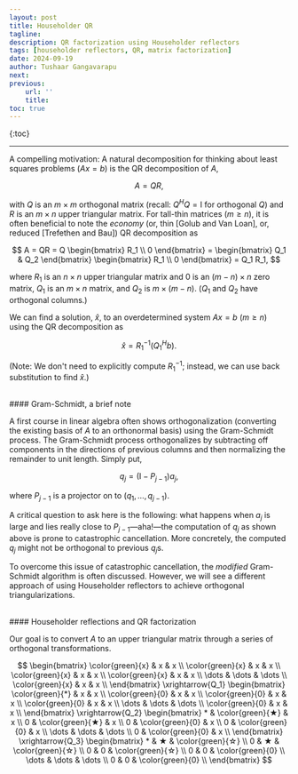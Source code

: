 ```yaml
---
layout: post
title: Householder QR
tagline: 
description: QR factorization using Householder reflectors
tags: [householder reflectors, QR, matrix factorization]
date: 2024-09-19
author: Tushaar Gangavarapu
next:
previous: 
    url: ''
    title:
toc: true
---
```


{:toc}

---

A compelling motivation: A natural decomposition for thinking about least 
squares problems ($Ax = b$) is the QR decomposition of $A$,

$$
A = QR,
$$

with $Q$ is an $m \times m$ orthogonal matrix (recall: $Q^H Q = \mathrm{I}$ for
orthogonal $Q$) and $R$ is an $m \times n$ upper triangular matrix. For 
tall-thin matrices ($m \geq n$), it is often beneficial to note the _economy_ 
(or, thin [Golub and Van Loan], or, reduced [Trefethen and Bau]) QR 
decomposition as

$$
A = QR = Q \begin{bmatrix}
R_1 \\
0
\end{bmatrix} = \begin{bmatrix} Q_1 & Q_2 \end{bmatrix} \begin{bmatrix}
R_1 \\
0
\end{bmatrix} = Q_1 R_1,
$$

where $R_1$ is an $n \times n$ upper triangular matrix and $0$ is an 
$(m - n) \times n$ zero matrix, $Q_1$ is an $m \times n$ matrix, and $Q_2$ is
$m \times (m - n)$. ($Q_1$ and $Q_2$ have orthogonal columns.)

We can find a solution, $\hat{x}$, to an overdetermined system $Ax = b$ 
($m \geq n$) using the QR decomposition as

$$
\hat{x} = R_1^{-1} (Q_1^H b).
$$

(Note: We don't need to explicitly compute $R_1^{-1}$; instead, we can use
back substitution to find $\hat{x}$.)

<br/>
#### Gram-Schmidt, a brief note

A first course in linear algebra often shows orthogonalization (converting the 
existing basis of $A$ to an orthonormal basis) using the Gram-Schmidt process.
The Gram-Schmidt process orthogonalizes by subtracting off components in the
directions of previous columns and then normalizing the remainder to unit 
length. Simply put,

$$
q_j = (\mathrm{I} - P_{j-1}) a_j,
$$

where $P_{j-1}$ is a projector on to $(q_1, \dotsc, q_{j-1})$.

A critical question to ask here is the following: what happens when $a_j$ is
large and lies really close to $P_{j-1}$—aha!—the computation of $q_j$ as shown
above is prone to catastrophic cancellation. More concretely, the computed $q_j$
might not be orthogonal to previous $q_j$s.

To overcome this issue of catastrophic cancellation, the _modified_ Gram-Schmidt
algorithm is often discussed. However, we will see a different approach of using
Householder reflectors to achieve orthogonal triangularizations.

<br/>
#### Householder reflections and QR factorization

Our goal is to convert $A$ to an upper triangular matrix through a series of 
orthogonal transformations.

$$
\begin{bmatrix} 
    \color{green}{x} & x & x \\
    \color{green}{x} & x & x \\
    \color{green}{x} & x & x \\
    \color{green}{x} & x & x \\
    \dots & \dots & \dots \\
    \color{green}{x} & x & x \\
\end{bmatrix} \xrightarrow{Q_1} \begin{bmatrix} 
    \color{green}{*} & x & x \\
    \color{green}{0} & x & x \\
    \color{green}{0} & x & x \\
    \color{green}{0} & x & x \\
    \dots & \dots & \dots \\
    \color{green}{0} & x & x \\
\end{bmatrix} \xrightarrow{Q_2} \begin{bmatrix} 
    * & \color{green}{★} & x \\
    0 & \color{green}{★} & x \\
    0 & \color{green}{0} & x \\
    0 & \color{green}{0} & x \\
    \dots & \dots & \dots \\
    0 & \color{green}{0} & x \\
\end{bmatrix} \xrightarrow{Q_3} \begin{bmatrix} 
    * & ★ & \color{green}{☆} \\
    0 & ★ & \color{green}{☆} \\
    0 & 0 & \color{green}{☆} \\
    0 & 0 & \color{green}{0} \\
    \dots & \dots & \dots \\
    0 & 0 & \color{green}{0} \\
\end{bmatrix}
$$
